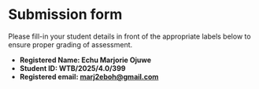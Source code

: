 # Submission form

Please fill-in your student details in front of the appropriate labels
below to ensure proper grading of assessment.

- **Registered Name: Echu Marjorie Ojuwe**
- **Student ID: WTB/2025/4.0/399**
- **Registered email: marj2eboh@gmail.com**
